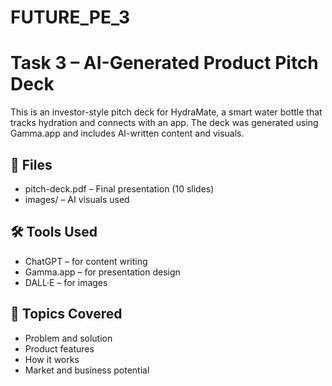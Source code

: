 # FUTURE_PE_3
# Task 3 – AI-Generated Product Pitch Deck

This is an investor-style pitch deck for HydraMate, a smart water bottle that tracks hydration and connects with an app. The deck was generated using Gamma.app and includes AI-written content and visuals.

## 📁 Files
- pitch-deck.pdf – Final presentation (10 slides)
- images/ – AI visuals used

## 🛠 Tools Used
- ChatGPT – for content writing
- Gamma.app – for presentation design
- DALL·E – for images

## 🌟 Topics Covered
- Problem and solution
- Product features
- How it works
- Market and business potential
